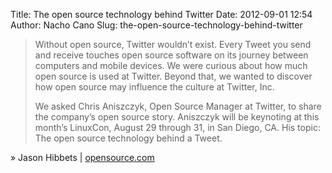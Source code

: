 Title: The open source technology behind Twitter
Date: 2012-09-01 12:54
Author: Nacho Cano
Slug: the-open-source-technology-behind-twitter

> Without open source, Twitter wouldn’t exist. Every Tweet you send and
> receive touches open source software on its journey between computers
> and mobile devices. We were curious about how much open source is used
> at Twitter. Beyond that, we wanted to discover how open source may
> influence the culture at Twitter, Inc.
>
> We asked Chris Aniszczyk, Open Source Manager at Twitter, to share the
> company’s open source story. Aniszczyk will be keynoting at this
> month’s LinuxCon, August 29 through 31, in San Diego, CA. His topic:
> The open source technology behind a Tweet.

» Jason Hibbets | [opensource.com][]

  [opensource.com]: http://opensource.com/business/12/8/open-source-technology-behind-twitter
    "The open source technology behind Twitter"
